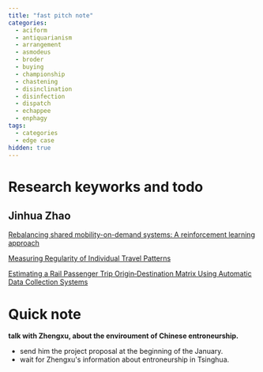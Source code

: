 ```yaml
---
title: "fast pitch note"
categories:
  - aciform
  - antiquarianism
  - arrangement
  - asmodeus
  - broder
  - buying
  - championship
  - chastening
  - disinclination
  - disinfection
  - dispatch
  - echappee
  - enphagy
tags:
  - categories
  - edge case
hidden: true
---
```

# Research keyworks and todo

## Jinhua Zhao

[Rebalancing shared mobility-on-demand systems: A reinforcement learning approach](https://ieeexplore.ieee.org/abstract/document/8317908/)

[Measuring Regularity of Individual Travel Patterns](https://ieeexplore.ieee.org/abstract/document/8026569/)

[Estimating a Rail Passenger Trip Origin‐Destination Matrix Using Automatic Data Collection Systems](https://onlinelibrary.wiley.com/doi/abs/10.1111/j.1467-8667.2007.00494.x)

# Quick note

**talk with Zhengxu, about the enviroument of Chinese entroneurship.**


- send him the project proposal at the beginning of the January.
-  wait for Zhengxu's information about entroneurship in Tsinghua. 